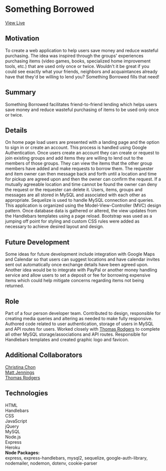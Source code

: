 # Something Borrowed
[View Live](https://something---borrowed.herokuapp.com)

## Motivation 
To create a web application to help users save money and reduce wasteful purchasing. The idea was inspired through the groups' experiences purchasing items (video games, books, specialized home improvement tools, etc.) that are used only once or twice. Wouldn't it be great if you could see exactly what your friends, neighbors and acquaintances already have that they'd be willing to lend you? Something Borrowed fills that need!

## Summary
Something Borrowed facilitates friend-to-friend lending which helps users save money and reduce wasteful purchasing of items to be used only once or twice. 

## Details
On home page load users are presented with a landing page and the option to sign in or create an account. This process is handled using Google Authentication. Once users create an account they can create or request to join existing groups and add items they are willing to lend out to the members of those groups. They can view the items that the other group members have added and make requests to borrow them. The requester and item owner can then message back and forth until a location and time for pickup are agreed upon and then the owner can confirm the request. If a mutually agreeable location and time cannot be found the owner can deny the request or the requester can delete it. Users, items, groups and messages are all stored in MySQL and associated with each other as appropriate. Sequelize is used to handle MySQL connection and queries. This application is organized using the Model-View-Controller (MVC) design pattern. Once database data is gathered or altered, the view updates from the Handlebars templates using a page reload. Bootstrap was used as a jumping off point for styling and custom CSS rules were added as necessary to achieve desired layout and design. 

## Future Development
Some ideas for future development include integration with Google Maps and Calendar so that users can suggest locations and have calendar invites sent out automatically once exchange details have been agreed upon. Another idea would be to integrate with PayPal or another money handling service and allow users to set a deposit or fee for borrowing expensive items which could help mitigate concerns regarding items not being returned.

## Role
Part of a four person developer team. Contributed to design, responsible for creating media queries and altering as needed to make fully  responsive. Authored code related to user authentication, storage of users in MySQL and API routes for users. Worked closely with [Thomas Rodgers](https://github.com/trodge) to complete all other MySQL storage/associations and API routes. Responsible for Handlebars templates and created graphic logo and favicon.

## Additional Collaborators
[Christina Chon](https://github.com/christinachon)
<br/>[Matt Jennings](https://github.com/Hollyw00d)
<br/>[Thomas Rodgers](https://github.com/trodge)

## Technologies
HTML
<br/>Handlebars
<br/>CSS
<br/>JavaScript
<br/>jQuery
<br/>MySQL
<br/>Node.js
<br/>Express
<br/>Heroku
<br/>**Node Packages:** 
<br/>express, express-handlebars, mysql2, sequelize, google-auth-library, nodemailer, nodemon, dotenv, cookie-parser
